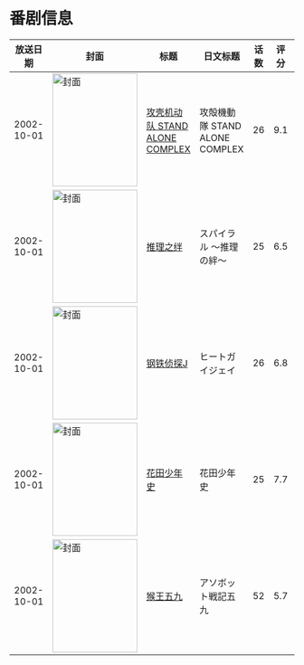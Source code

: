 # 番剧信息

|放送日期|封面|标题|日文标题|话数|评分|评分人数|
|---|---|---|---|---|---|---|
|2002-10-01|<img src="https://lain.bgm.tv/pic/cover/c/f2/fc/324_psuXk.jpg" alt="封面" style="width:150px;height:200px;object-fit:cover;">|[攻壳机动队 STAND ALONE COMPLEX](https://bangumi.tv/subject/324)|攻殻機動隊 STAND ALONE COMPLEX|26|9.1|9613人评分|
|2002-10-01|<img src="https://lain.bgm.tv/pic/cover/c/d1/a2/2174_9sDz4.jpg" alt="封面" style="width:150px;height:200px;object-fit:cover;">|[推理之绊](https://bangumi.tv/subject/2174)|スパイラル ～推理の絆～|25|6.5|803人评分|
|2002-10-01|<img src="https://lain.bgm.tv/pic/cover/c/92/fd/4123_XuRRm.jpg" alt="封面" style="width:150px;height:200px;object-fit:cover;">|[钢铁侦探J](https://bangumi.tv/subject/4123)|ヒートガイジェイ|26|6.8|52人评分|
|2002-10-01|<img src="https://lain.bgm.tv/pic/cover/c/29/c0/8748_LI7oo.jpg" alt="封面" style="width:150px;height:200px;object-fit:cover;">|[花田少年史](https://bangumi.tv/subject/8748)|花田少年史|25|7.7|397人评分|
|2002-10-01|<img src="https://lain.bgm.tv/pic/cover/c/7b/c6/47968_999pP.jpg" alt="封面" style="width:150px;height:200px;object-fit:cover;">|[猴王五九](https://bangumi.tv/subject/47968)|アソボット戦記五九|52|5.7|22人评分|
